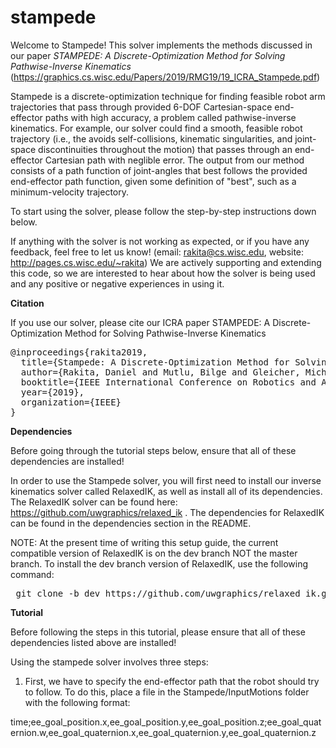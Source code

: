 # stampede


Welcome to Stampede! This solver implements the methods discussed in our paper <i> STAMPEDE: A Discrete-Optimization Method for Solving Pathwise-Inverse Kinematics </i> (https://graphics.cs.wisc.edu/Papers/2019/RMG19/19_ICRA_Stampede.pdf)


Stampede is a discrete-optimization technique for finding feasible robot arm trajectories that pass through provided 6-DOF Cartesian-space end-effector paths with high accuracy, a problem called pathwise-inverse kinematics. For example, our solver could find a smooth, feasible robot trajectory (i.e., the avoids self-collisions, kinematic singularities, and joint-space discontinuities throughout the motion) that passes through an end-effector Cartesian path with neglible error.  The output
from our method consists of a path function of joint-angles that best follows the provided end-effector path function, given some definition of "best", such as a minimum-velocity trajectory.    

To start using the solver, please follow the step-by-step instructions down below.

If anything with the solver is not working as expected, or if you have any feedback, feel free to let us know! (email: rakita@cs.wisc.edu, website: http://pages.cs.wisc.edu/~rakita)
We are actively supporting and extending this code, so we are interested to hear about how the solver is being used and any positive or negative experiences in using it.

<b> Citation </b>

If you use our solver, please cite our ICRA paper STAMPEDE: A Discrete-Optimization Method for Solving Pathwise-Inverse Kinematics

<pre>
@inproceedings{rakita2019,
  title={Stampede: A Discrete-Optimization Method for Solving Pathwise-Inverse Kinematics},
  author={Rakita, Daniel and Mutlu, Bilge and Gleicher, Michael},
  booktitle={IEEE International Conference on Robotics and Automation (ICRA)},
  year={2019},
  organization={IEEE}
}
</pre>


<b> Dependencies </b>

Before going through the tutorial steps below, ensure that all of these dependencies are installed!

In order to use the Stampede solver, you will first need to install our inverse kinematics solver called RelaxedIK, as well as install all of its dependencies.  The RelaxedIK solver can be found here: https://github.com/uwgraphics/relaxed_ik .  The dependencies for RelaxedIK can be found in the dependencies section in the README.

NOTE: At the present time of writing this setup guide, the current compatible version of RelaxedIK is on the dev branch NOT the master branch.  To install the dev branch version of RelaxedIK, use the following command:

<pre> git clone -b dev https://github.com/uwgraphics/relaxed_ik.git </pre>


<b> Tutorial </b>

Before following the steps in this tutorial, please ensure that all of these dependencies listed above are installed!

Using the stampede solver involves three steps:

1. First, we have to specify the end-effector path that the robot should try to follow.  To do this, place a file in the Stampede/InputMotions folder with the following format:

time;ee_goal_position.x,ee_goal_position.y,ee_goal_position.z;ee_goal_quaternion.w,ee_goal_quaternion.x,ee_goal_quaternion.y,ee_goal_quaternion.z



